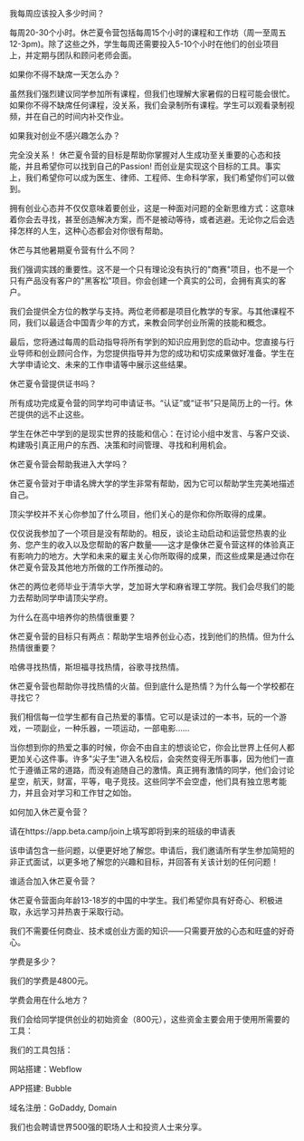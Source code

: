 我每周应该投入多少时间？

每周20-30个小时。休芒夏令营包括每周15个小时的课程和工作坊（周一至周五12-3pm)。除了这些之外，学生每周还需要投入5-10个小时在他们的创业项目上，并定期与团队和顾问老师会面。

如果你不得不缺席一天怎么办？

虽然我们强烈建议同学参加所有课程，但我们也理解大家暑假的日程可能会很忙。如果你不得不缺席任何课程，没关系，我们会录制所有课程。学生可以观看录制视频，并在自己的时间内补交作业。

如果我对创业不感兴趣怎么办？

完全没关系！ 休芒夏令营的目标是帮助你掌握对人生成功至关重要的心态和技能，并且希望你可以找到自己的Passion! 而创业是实现这个目标的工具。事实上，我们希望你可以成为医生、律师、工程师、生命科学家，我们希望你们可以做到。

拥有创业心态并不仅仅意味着要创业，这是一种面对问题的全新思维方式：这意味着你会去寻找，甚至创造解决方案，而不是被动等待，或者逃避。无论你之后会选择怎样的人生，这种心态都会对你很有帮助。

休芒与其他暑期夏令营有什么不同？

我们强调实践的重要性。这不是一个只有理论没有执行的"商赛"项目，也不是一个只有产品没有客户的"黑客松"项目。你会创建一个真实的公司，会拥有真实的客户。

我们会提供全方位的教学与支持。两位老师都是项目化教学的专家。与其他课程不同，我们以最适合中国青少年的方式，来教会同学创业所需的技能和概念。 

最后，您将通过每周的启动指导将所有学到的知识应用到您的启动中。您直接与行业导师和创业顾问合作，为您提供指导并为您的成功和切实成果做好准备。学生在大学申请论文、未来的工作申请等中展示这些结果。

休芒夏令营提供证书吗？

所有成功完成夏令营的同学均可申请证书。“认证”或“证书”只是简历上的一行。休芒提供的远不止这些。

学生在休芒中学到的是现实世界的技能和信心：在讨论小组中发言、与客户交谈、构建吸引真正用户的东西、决策和时间管理、寻找和利用机会。

休芒夏令营会帮助我进入大学吗？

休芒夏令营对于申请名牌大学的学生非常有帮助，因为它可以帮助学生完美地描述自己。

顶尖学校并不关心你参加了什么项目，他们关心的是你和你所取得的成果。

仅仅说我参加了一个项目是没有帮助的。相反，谈论主动启动和运营您热衷的业务、您产生的收入以及您帮助的客户数量——这才是像休芒夏令营这样的体验真正有影响力的地方。大学和未来的雇主关心你所取得的成果，而这些成果是通过你在休芒夏令营及其他地方所做的工作所推动的。

休芒的两位老师毕业于清华大学，芝加哥大学和麻省理工学院。我们会尽我们的能力去帮助同学申请顶尖学府。

为什么在高中培养你的热情很重要？

休芒夏令营的目标只有两点：帮助学生培养创业心态，找到他们的热情。但为什么热情很重要？

哈佛寻找热情，斯坦福寻找热情，谷歌寻找热情。

休芒夏令营也帮助你寻找热情的火苗。但到底什么是热情？为什么每一个学校都在寻找它？

我们相信每一位学生都有自己热爱的事情。它可以是读过的一本书，玩的一个游戏，一项副业，一种乐器，一项运动，一部电影......

当你想到你的热爱之事的时候，你会不由自主的想谈论它，你会比世界上任何人都更加关心这件事。许多"尖子生"进入名校后，会突然变得无所事事，因为他们一直忙于遵循正常的道路，而没有追随自己的激情。真正拥有激情的同学，他们会讨论星空，航天，财富，平等，电子竞技。这些同学不会空虚，他们具有独立思考能力，并且会对学习和工作甘之如饴。

如何加入休芒夏令营？

请在https://app.beta.camp/join上填写即将到来的班级的申请表

该申请包含一些问题，以便更好地了解您。申请后，我们邀请所有学生参加简短的非正式面试，以更多地了解您的兴趣和目标，并回答有关该计划的任何问题！

谁适合加入休芒夏令营？

休芒夏令营面向年龄13-18岁的中国的中学生。我们希望你具有好奇心、积极进取，永远学习并热衷于采取行动。

我们不需要任何商业、技术或创业方面的知识——只需要开放的心态和旺盛的好奇心。

学费是多少？

我们的学费是4800元。


学费会用在什么地方？

我们会给同学提供创业的初始资金（800元），这些资金主要会用于使用所需要的工具：

我们的工具包括：

网站搭建：Webflow

APP搭建: Bubble

域名注册：GoDaddy, Domain

我们也会聘请世界500强的职场人士和投资人士来分享。






















